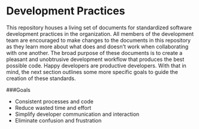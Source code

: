 Development Practices
=============

This repository houses a living set of documents for standardized software development practices in the organization. All members of the development team are encouraged to make changes to the documents in this repository as they learn more about what does and doesn't work when collaborating with one another. The broad purpose of these documents is to create a pleasant and unobtrusive development workflow that produces the best possible code. Happy developers are productive developers. With that in mind, the next section outlines some more specific goals to guide the creation of these standards.

###Goals

- Consistent processes and code
- Reduce wasted time and effort
- Simplify developer communication and interaction
- Eliminate confusion and frustration
